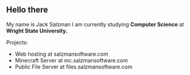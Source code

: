 ## Hello there
My name is Jack Salzman
I am currently studying **Computer Science** at **Wright State University.**

Projects:
- Web hosting at salzmansoftware.com
- Minecraft Server at mc.salzmansoftware.com
- Public File Server at files.salzmansoftware.com
<!--
**Salzman-Software/Salzman-Software** is a ✨ _special_ ✨ repository because its `README.md` (this file) appears on your GitHub profile.

Here are some ideas to get you started:

- 🔭 I’m currently working on ...
- 🌱 I’m currently learning ...
- 👯 I’m looking to collaborate on ...
- 🤔 I’m looking for help with ...
- 💬 Ask me about ...
- 📫 How to reach me: ...
- 😄 Pronouns: ...
- ⚡ Fun fact: ...
-->
